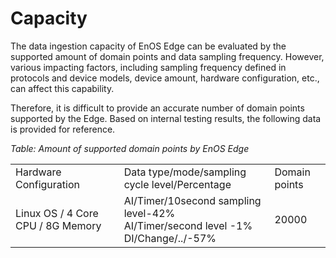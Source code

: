 # Capacity

The data ingestion capacity of EnOS Edge can be evaluated by the supported amount of domain points and data sampling frequency. However, various impacting factors, including sampling frequency defined in
protocols and device models, device amount, hardware configuration, etc., can affect this capability.

Therefore, it is difficult to provide an accurate number of domain points supported by the Edge. Based on internal testing results, the following data is provided for reference.

*Table: Amount of supported domain points by EnOS Edge*


<table>
  <tr>
    <td>Hardware Configuration</td>
    <td>Data type/mode/sampling   cycle level/Percentage</td>
    <td>Domain points</td>
  </tr>
  <tr>
    <td>Linux OS / 4 Core CPU /   8G Memory</td>
    <td>AI/Timer/10second   sampling level-42%<br>
      AI/Timer/second level -1%<br>
      DI/Change/../-57%</td>
    <td>20000</td>
  </tr>
</table>
